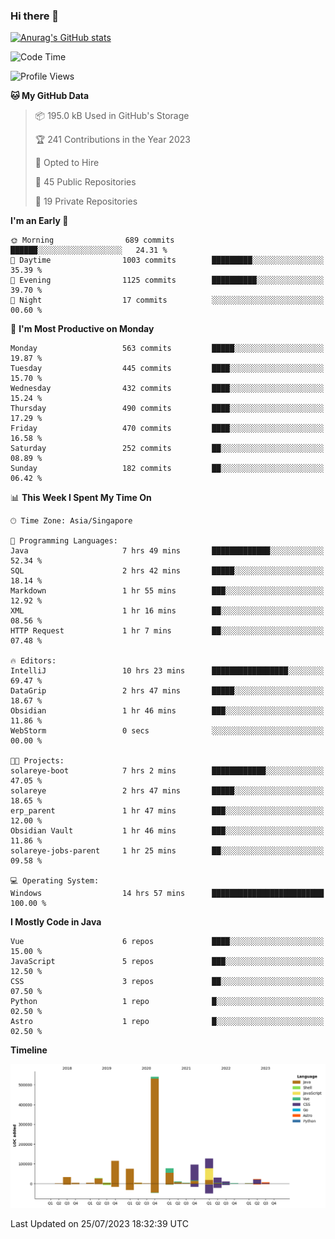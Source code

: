 ### Hi there 👋

[![Anurag's GitHub stats](https://github-readme-stats.vercel.app/api?username=xiumu2017&show_icons=true&theme=radical)](https://github.com/anuraghazra/github-readme-stats)

<!--
**xiumu2017/xiumu2017** is a ✨ _special_ ✨ repository because its `README.md` (this file) appears on your GitHub profile.

Here are some ideas to get you started:

- 🔭 I’m currently working on ...
- 🌱 I’m currently learning ...
- 👯 I’m looking to collaborate on ...
- 🤔 I’m looking for help with ...
- 💬 Ask me about ...
- 📫 How to reach me: ...
- 😄 Pronouns: ...
- ⚡ Fun fact: ...
-->

<!--START_SECTION:waka-->
![Code Time](http://img.shields.io/badge/Code%20Time-1%2C602%20hrs%204%20mins-blue)

![Profile Views](http://img.shields.io/badge/Profile%20Views-0-blue)

**🐱 My GitHub Data** 

> 📦 195.0 kB Used in GitHub's Storage 
 > 
> 🏆 241 Contributions in the Year 2023
 > 
> 💼 Opted to Hire
 > 
> 📜 45 Public Repositories 
 > 
> 🔑 19 Private Repositories 
 > 
**I'm an Early 🐤** 

```text
🌞 Morning                689 commits         ██████░░░░░░░░░░░░░░░░░░░   24.31 % 
🌆 Daytime                1003 commits        █████████░░░░░░░░░░░░░░░░   35.39 % 
🌃 Evening                1125 commits        ██████████░░░░░░░░░░░░░░░   39.70 % 
🌙 Night                  17 commits          ░░░░░░░░░░░░░░░░░░░░░░░░░   00.60 % 
```
📅 **I'm Most Productive on Monday** 

```text
Monday                   563 commits         █████░░░░░░░░░░░░░░░░░░░░   19.87 % 
Tuesday                  445 commits         ████░░░░░░░░░░░░░░░░░░░░░   15.70 % 
Wednesday                432 commits         ████░░░░░░░░░░░░░░░░░░░░░   15.24 % 
Thursday                 490 commits         ████░░░░░░░░░░░░░░░░░░░░░   17.29 % 
Friday                   470 commits         ████░░░░░░░░░░░░░░░░░░░░░   16.58 % 
Saturday                 252 commits         ██░░░░░░░░░░░░░░░░░░░░░░░   08.89 % 
Sunday                   182 commits         ██░░░░░░░░░░░░░░░░░░░░░░░   06.42 % 
```


📊 **This Week I Spent My Time On** 

```text
🕑︎ Time Zone: Asia/Singapore

💬 Programming Languages: 
Java                     7 hrs 49 mins       █████████████░░░░░░░░░░░░   52.34 % 
SQL                      2 hrs 42 mins       █████░░░░░░░░░░░░░░░░░░░░   18.14 % 
Markdown                 1 hr 55 mins        ███░░░░░░░░░░░░░░░░░░░░░░   12.92 % 
XML                      1 hr 16 mins        ██░░░░░░░░░░░░░░░░░░░░░░░   08.56 % 
HTTP Request             1 hr 7 mins         ██░░░░░░░░░░░░░░░░░░░░░░░   07.48 % 

🔥 Editors: 
IntelliJ                 10 hrs 23 mins      █████████████████░░░░░░░░   69.47 % 
DataGrip                 2 hrs 47 mins       █████░░░░░░░░░░░░░░░░░░░░   18.67 % 
Obsidian                 1 hr 46 mins        ███░░░░░░░░░░░░░░░░░░░░░░   11.86 % 
WebStorm                 0 secs              ░░░░░░░░░░░░░░░░░░░░░░░░░   00.00 % 

🐱‍💻 Projects: 
solareye-boot            7 hrs 2 mins        ████████████░░░░░░░░░░░░░   47.05 % 
solareye                 2 hrs 47 mins       █████░░░░░░░░░░░░░░░░░░░░   18.65 % 
erp_parent               1 hr 47 mins        ███░░░░░░░░░░░░░░░░░░░░░░   12.00 % 
Obsidian Vault           1 hr 46 mins        ███░░░░░░░░░░░░░░░░░░░░░░   11.86 % 
solareye-jobs-parent     1 hr 25 mins        ██░░░░░░░░░░░░░░░░░░░░░░░   09.58 % 

💻 Operating System: 
Windows                  14 hrs 57 mins      █████████████████████████   100.00 % 
```

**I Mostly Code in Java** 

```text
Vue                      6 repos             ████░░░░░░░░░░░░░░░░░░░░░   15.00 % 
JavaScript               5 repos             ███░░░░░░░░░░░░░░░░░░░░░░   12.50 % 
CSS                      3 repos             ██░░░░░░░░░░░░░░░░░░░░░░░   07.50 % 
Python                   1 repo              █░░░░░░░░░░░░░░░░░░░░░░░░   02.50 % 
Astro                    1 repo              █░░░░░░░░░░░░░░░░░░░░░░░░   02.50 % 
```



**Timeline**

![Lines of Code chart](https://raw.githubusercontent.com/xiumu2017/xiumu2017/main/assets/bar_graph.png)


 Last Updated on 25/07/2023 18:32:39 UTC
<!--END_SECTION:waka-->
